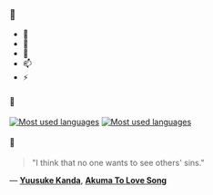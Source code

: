 ### 👋

- 🔭
- 🌱
- 💬
- 📫
- ⚡

#### 🧏

[![Most used languages](https://github-readme-stats-aynah.vercel.app/api/top-langs/?username=aynh&theme=solarized-dark&langs_count=6&layout=compact&hide_title=true)](https://github.com/anuraghazra/github-readme-stats#gh-dark-mode-only)
[![Most used languages](https://github-readme-stats-aynah.vercel.app/api/top-langs/?username=aynh&theme=solarized-light&langs_count=6&layout=compact&hide_title=true)](https://github.com/anuraghazra/github-readme-stats#gh-light-mode-only)

#### 💬

> "I think that no one wants to see others' sins."

&mdash; [**Yuusuke Kanda**](https://myanimelist.net/character.php?q=Yuusuke%20Kanda&cat=character), [**Akuma To Love Song**](https://myanimelist.net/search/all?q=Akuma%20To%20Love%20Song&cat=all)
